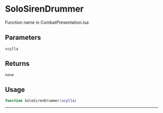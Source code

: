 # SoloSirenDrummer
Function name in CombatPresentation.lua
## Parameters
`scylla`
## Returns
`none`
## Usage
```lua
function SoloSirenDrummer(scylla)
```
---

